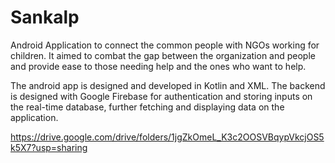 # Sankalp
Android Application to connect the common people with NGOs working for children. It aimed to combat the gap between the organization and people and provide ease to those needing help and the ones who want to help.

The android app is designed and developed in Kotlin and XML. The backend is designed with Google Firebase for authentication and storing inputs on the real-time database, further fetching and displaying data on the application.

https://drive.google.com/drive/folders/1jgZkOmeL_K3c2OOSVBqypVkcjOS5k5X7?usp=sharing
